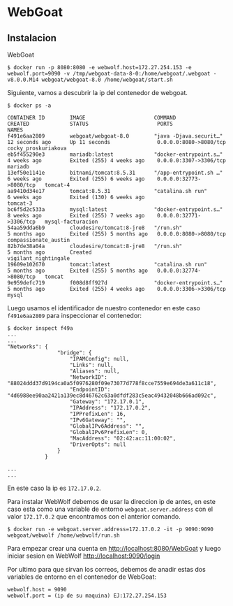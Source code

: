 # WebGoat

## Instalacion

WebGoat

```
$ docker run -p 8080:8080 -e webwolf.host=172.27.254.153 -e webwolf.port=9090 -v /tmp/webgoat-data-8-0:/home/webgoat/.webgoat -v8.0.0.M14 webgoat/webgoat-8.0 /home/webgoat/start.sh
```

Siguiente, vamos a descubrir la ip del contenedor de webgoat. 

```
$ docker ps -a

CONTAINER ID        IMAGE                      COMMAND                  CREATED             STATUS                      PORTS                     NAMES
f491e6aa2809        webgoat/webgoat-8.0        "java -Djava.securit…"   12 seconds ago      Up 11 seconds               0.0.0.0:8080->8080/tcp    cocky_proskuriakova
eb5f455290e3        mariadb:latest             "docker-entrypoint.s…"   4 weeks ago         Exited (255) 4 weeks ago    0.0.0.0:3307->3306/tcp    mariadb
13ef50e1141e        bitnami/tomcat:8.5.31      "/app-entrypoint.sh …"   6 weeks ago         Exited (255) 6 weeks ago    0.0.0.0:32773->8080/tcp   tomcat-4
aa9410d34e17        tomcat:8.5.31              "catalina.sh run"        6 weeks ago         Exited (130) 6 weeks ago                              tomcat-3
bc6f5d2c533a        mysql:latest               "docker-entrypoint.s…"   8 weeks ago         Exited (255) 7 weeks ago    0.0.0.0:32771->3306/tcp   mysql-facturacion
54aa59dda6b9        cloudesire/tomcat:8-jre8   "/run.sh"                5 months ago        Exited (255) 5 months ago   0.0.0.0:8080->8080/tcp    compassionate_austin
82b7de38a04a        cloudesire/tomcat:8-jre8   "/run.sh"                5 months ago        Created                                               vigilant_nightingale
19609e102670        tomcat:latest              "catalina.sh run"        5 months ago        Exited (255) 5 months ago   0.0.0.0:32774->8080/tcp   tomcat
9e959defc719        f008d8ff927d               "docker-entrypoint.s…"   5 months ago        Exited (255) 4 weeks ago    0.0.0.0:3306->3306/tcp    mysql
```

Luego usamos el identificador de nuestro contenedor en este caso `f491e6aa2809` para inspeccionar el contenedor:
```
$ docker inspect f49a
...
...
"Networks": {
                "bridge": {
                    "IPAMConfig": null,
                    "Links": null,
                    "Aliases": null,
                    "NetworkID": "88024ddd37d9194ca0a5f0976280f09e73077d778f8cce7559e694de3a611c18",
                    "EndpointID": "4d6988ee90aa2421a139ec8d46762c63a0dfdf283c5eac49432048b666ad092c",
                    "Gateway": "172.17.0.1",
                    "IPAddress": "172.17.0.2",
                    "IPPrefixLen": 16,
                    "IPv6Gateway": "",
                    "GlobalIPv6Address": "",
                    "GlobalIPv6PrefixLen": 0,
                    "MacAddress": "02:42:ac:11:00:02",
                    "DriverOpts": null
                }
            }

...
...
```

En este caso la ip es `172.17.0.2`.

Para instalar WebWolf debemos de usar la direccion ip de antes, en este caso esta como una variable de entorno `webgoat.server.address` con el valor `172.17.0.2` que encontramos con el anterior comando.

```
$ docker run -e webgoat.server.address=172.17.0.2 -it -p 9090:9090 webgoat/webwolf /home/webwolf/run.sh
```

Para empezar crear una cuenta en [http://localhost:8080/WebGoat](http://localhost:8080/WebGoat) y luego iniciar sesion en WebWolf [http://localhost:9090/login](http://localhost:9090/login)

Por ultimo para que sirvan los correos, debemos de anadir estas dos variables de entorno en el contenedor de WebGoat:

```
webwolf.host = 9090
webwolf.port = (ip de su maquina) EJ:172.27.254.153
```
